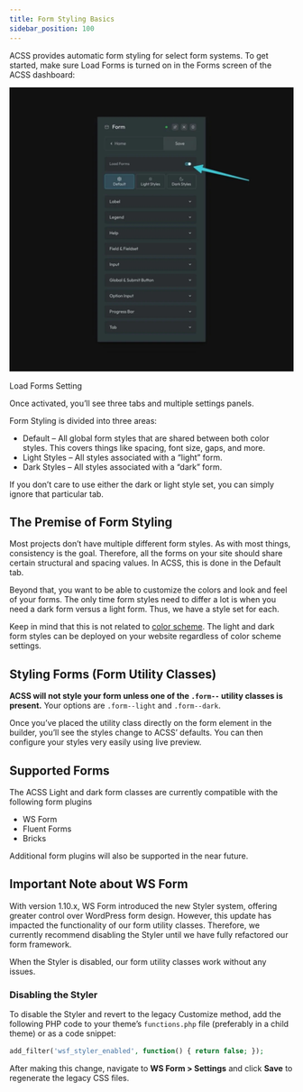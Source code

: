 ```yaml
---
title: Form Styling Basics
sidebar_position: 100
---
```


ACSS provides automatic form styling for select form systems. To get started, make sure Load Forms is turned on in the Forms screen of the ACSS dashboard:

![](img/load-forms.webp)

Load Forms Setting

Once activated, you’ll see three tabs and multiple settings panels.

Form Styling is divided into three areas:

- Default – All global form styles that are shared between both color styles. This covers things like spacing, font size, gaps, and more.
- Light Styles – All styles associated with a “light” form.
- Dark Styles – All styles associated with a “dark” form.

If you don’t care to use either the dark or light style set, you can simply ignore that particular tab.

## The Premise of Form Styling

Most projects don’t have multiple different form styles. As with most things, consistency is the goal. Therefore, all the forms on your site should share certain structural and spacing values. In ACSS, this is done in the Default tab.

Beyond that, you want to be able to customize the colors and look and feel of your forms. The only time form styles need to differ a lot is when you need a dark form versus a light form. Thus, we have a style set for each.

Keep in mind that this is not related to [color scheme](../colors/color-scheme-dark-mode.md). The light and dark form styles can be deployed on your website regardless of color scheme settings.

## Styling Forms (Form Utility Classes)

**ACSS will not style your form unless one of the `.form--` utility classes is present.** Your options are `.form--light` and `.form--dark`.

Once you’ve placed the utility class directly on the form element in the builder, you’ll see the styles change to ACSS’ defaults. You can then configure your styles very easily using live preview.

## Supported Forms

The ACSS Light and dark form classes are currently compatible with the following form plugins

- WS Form
- Fluent Forms
- Bricks

Additional form plugins will also be supported in the near future.

## Important Note about WS Form

With version 1.10.x, WS Form introduced the new Styler system, offering greater control over WordPress form design.
However, this update has impacted the functionality of our form utility classes. Therefore, we currently recommend disabling the Styler until we have fully refactored our form framework.

When the Styler is disabled, our form utility classes work without any issues.

### Disabling the Styler

To disable the Styler and revert to the legacy Customize method, add the following PHP code to your theme’s `functions.php` file (preferably in a child theme) or as a code snippet:

```PHP
add_filter('wsf_styler_enabled', function() { return false; });
```

After making this change, navigate to **WS Form > Settings** and click **Save** to regenerate the legacy CSS files.
